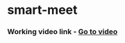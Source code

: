 # smart-meet

### Working video link - <a href='https://www.youtube.com/watch?v=iCoXuhgdAvc'>Go to video</a>
